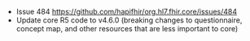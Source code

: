 * Issue 484 https://github.com/hapifhir/org.hl7.fhir.core/issues/484
* Update core R5 code to v4.6.0 (breaking changes to questionnaire, concept map, and other resources that are less important to core)

